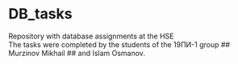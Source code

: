 # DB_tasks
Repository with database assignments at the HSE  
The tasks were completed by the students of the 19ПИ-1 group ## Murzinov Mikhail ## and Islam Osmanov.
